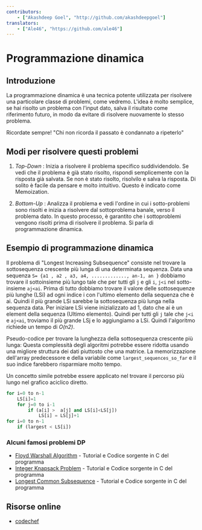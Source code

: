 ```yaml
---
contributors:
    - ["Akashdeep Goel", "http://github.com/akashdeepgoel"]
translators:
    - ["Ale46", "https://github.com/ale46"]
---
```


# Programmazione dinamica

## Introduzione

La programmazione dinamica è una tecnica potente utilizzata per risolvere una particolare classe di problemi, come vedremo. L'idea è molto semplice, se hai risolto un problema con l'input dato, salva il risultato come riferimento futuro, in modo da evitare di risolvere nuovamente lo stesso problema.

Ricordate sempre!
"Chi non ricorda il passato è condannato a ripeterlo"

## Modi per risolvere questi problemi

1. *Top-Down* : Inizia a risolvere il problema specifico suddividendolo. Se vedi che il problema è già stato risolto, rispondi semplicemente con la risposta già salvata. Se non è stato risolto, risolvilo e salva la risposta. Di solito è facile da pensare e molto intuitivo. Questo è indicato come Memoization.

2. *Bottom-Up* : Analizza il problema e vedi l'ordine in cui i sotto-problemi sono risolti e inizia a risolvere dal sottoproblema banale, verso il problema dato. In questo processo, è garantito che i sottoproblemi vengono risolti prima di risolvere il problema. Si parla di programmazione dinamica.

## Esempio di programmazione dinamica

Il problema di "Longest Increasing Subsequence" consiste nel trovare la sottosequenza crescente più lunga di una determinata sequenza. Data una sequenza `S= {a1 , a2 , a3, a4, ............., an-1, an }` dobbiamo trovare il sottoinsieme più lungo tale che per tutti gli `j` e gli `i`,  `j<i` nel sotto-insieme `aj<ai`.
Prima di tutto dobbiamo trovare il valore delle sottosequenze più lunghe (LSi) ad ogni indice i con l'ultimo elemento della sequenza che è ai. Quindi il più grande LSi sarebbe la sottosequenza più lunga nella sequenza data. Per iniziare LSi viene inizializzato ad 1, dato che ai è un element della sequenza (Ultimo elemento). Quindi per tutti gli `j` tale che `j<i` e `aj<ai`, troviamo il più grande LSj e lo aggiungiamo a LSi. Quindi l'algoritmo richiede un tempo di *O(n2)*.

Pseudo-codice per trovare la lunghezza della sottosequenza crescente più lunga:
Questa complessità degli algoritmi potrebbe essere ridotta usando una migliore struttura dei dati piuttosto che una matrice. La memorizzazione dell'array predecessore e della variabile come `largest_sequences_so_far` e il suo indice farebbero risparmiare molto tempo.

Un concetto simile potrebbe essere applicato nel trovare il percorso più lungo nel grafico aciclico diretto.

```python
for i=0 to n-1
    LS[i]=1
    for j=0 to i-1
        if (a[i] >  a[j] and LS[i]<LS[j])
            LS[i] = LS[j]+1
for i=0 to n-1
    if (largest < LS[i])
```

### Alcuni famosi problemi DP

- [Floyd Warshall Algorithm](http://www.thelearningpoint.net/computer-science/algorithms-all-to-all-shortest-paths-in-graphs---floyd-warshall-algorithm-with-c-program-source-code) - Tutorial e Codice sorgente in C del programma
- [Integer Knapsack Problem](http://www.thelearningpoint.net/computer-science/algorithms-dynamic-programming---the-integer-knapsack-problem) - Tutorial e Codice sorgente in C del programma
- [Longest Common Subsequence](http://www.thelearningpoint.net/computer-science/algorithms-dynamic-programming---longest-common-subsequence) - Tutorial e Codice sorgente in C del programma

## Risorse online

- [codechef](https://www.codechef.com/wiki/tutorial-dynamic-programming)
